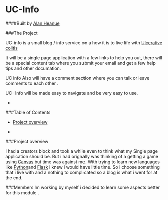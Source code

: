 UC-Info
=============
####Built by [Alan Heanue](https://github.com/heanuea)

###The Project

UC-info is a small blog / info service on a how it is to live life with [Ulcerative colitis](https://en.wikipedia.org/wiki/Ulcerative_colitis) 

It will be a single page application with a few links to help you out, there will be a special content 
tab where you submit your email and get a few help tips and other documation. 

UC info Also will have a comment section where you can talk or leave comments to each other .

UC- Info will be made easy to navigate and be very easy to use.


-
###Table of Contents
- [Project overview](#Project-overview)
















-

###Project overview 

I had a creators block and took a while even to think what my Single page application should be.
But i had orignally was thinking of a getting a game using [Canvas](www.w3schools.com/html/html5_canvas.asp) but time was against me.
With trying to learn new languages like [Python](https://www.python.org)and [Flask](flask.pocoo.org/) i knew i would have little time.
So i choose something that i live with and a nothing to complicated so a blog is what i went for at the end. 

###Members 
Im working by myself i decided to learn some aspects better for this module .






